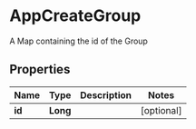 

# AppCreateGroup

A Map containing the id of the Group
## Properties

Name | Type | Description | Notes
------------ | ------------- | ------------- | -------------
**id** | **Long** |  |  [optional]



